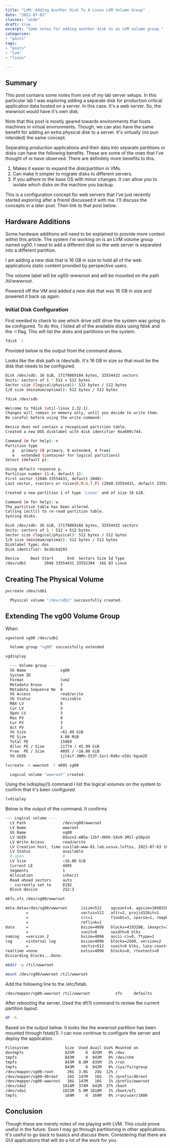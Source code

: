 ```yaml
---
title: "LVM: Adding Another Disk To A Linux LVM Volume Group"
date: "2022-07-03"
classes: "wide"
draft: true
excerpt: "Some notes for adding another disk to an LVM volume group."
categories:
- "posts"
tags:
- "posts"
- "lvm"
- "linux"

---
```


## Summary

This post contains some notes from one of my lab server setups. In this
particular lab I was exploring adding a separate disk for production
critical application data hosted on a server. In this case. It's a web
server. So, the wwwroot would have it's own disk.

Note that this post is mostly geared towards environments that hosts
machines in virtual environments. Though, we can also have the same
benefit for adding an extra physical disk to a server. It's virtually
(no pun intended) the same concept.

Separating production applications and their data into separate
partitions or disks can have the following benefits. These are some of
the ones that I've thought of or have observed. There are definitely
more benefits to this.

1. Makes it easier to expand the disk/partition in VMs.
2. Can make it simpler to migrate disks to different servers.
3. If you adhere to the base OS with minor changes. It can allow you to
   isolate which disks on the machine you backup.

This is a configuration concept for web servers that I've just recently
started exploring after a friend discussed it with me. I'll discuss the
concepts in a later post. Then link to that post below.

## Hardware Additions

Some hardware additions will need to be explained to provide more
context within this article. The system I'm working on is an LVM volume
group named vg00. I need to add a different disk so the web server is
separated into a different partition.

I am adding a new disk that is 16 GB in size to hold all of the web
applications static content provided by perspective users.

The volume label will be vg00-wwwroot and will be mounted on the
path /til/wwwroot.

Powered off the VM and added a new disk that was 16 GB in size and
powered it back up again.

### Initial Disk Configuration

First needed to check to see which drive sdX drive the system was going
to be configured. To do this, I listed all of the available disks using
fdisk and the -l flag. This will list the disks and partitions on the
system.

```sh
fdisk -l
```

Provided below is the output from the command above.

Looks like the disk path is /dev/sdb. It's 16 GB in size so that must be
the disk that needs to be configured.

```sh
Disk /dev/sdb: 16 GiB, 17179869184 bytes, 33554432 sectors
Units: sectors of 1 * 512 = 512 bytes
Sector size (logical/physical): 512 bytes / 512 bytes
I/O size (minimum/optimal): 512 bytes / 512 bytes
```



```sh
fdisk /dev/sdb
```

```sh
Welcome to fdisk (util-linux 2.32.1).
Changes will remain in memory only, until you decide to write them.
Be careful before using the write command.

Device does not contain a recognized partition table.
Created a new DOS disklabel with disk identifier 0xa609c744.

Command (m for help): n
Partition type
   p   primary (0 primary, 0 extended, 4 free)
   e   extended (container for logical partitions)
Select (default p): 

Using default response p.
Partition number (1-4, default 1): 
First sector (2048-33554431, default 2048): 
Last sector, +sectors or +size{K,M,G,T,P} (2048-33554431, default 33554431): 

Created a new partition 1 of type 'Linux' and of size 16 GiB.

Command (m for help): w
The partition table has been altered.
Calling ioctl() to re-read partition table.
Syncing disks.
```

```sh
Disk /dev/sdb: 16 GiB, 17179869184 bytes, 33554432 sectors
Units: sectors of 1 * 512 = 512 bytes
Sector size (logical/physical): 512 bytes / 512 bytes
I/O size (minimum/optimal): 512 bytes / 512 bytes
Disklabel type: dos
Disk identifier: 0x36cbd293

Device     Boot Start      End  Sectors Size Id Type
/dev/sdb1        2048 33554431 33552384  16G 83 Linux
```

## Creating The Physical Volume

```sh
pvcreate /dev/sdb1
```
```sh
  Physical volume "/dev/sdb1" successfully created.
```

## Extending The vg00 Volume Group

When 

```sh
vgextend vg00 /dev/sdb1
```
```sh
  Volume group "vg00" successfully extended
```

```sh
vgdisplay
```


```sh
  --- Volume group ---
  VG Name               vg00
  System ID             
  Format                lvm2
  Metadata Areas        3
  Metadata Sequence No  8
  VG Access             read/write
  VG Status             resizable
  MAX LV                0
  Cur LV                3
  Open LV               3
  Max PV                0
  Cur PV                3
  Act PV                3
  VG Size               <61.99 GiB
  PE Size               4.00 MiB
  Total PE              15869
  Alloc PE / Size       11774 / 45.99 GiB
  Free  PE / Size       4095 / <16.00 GiB
  VG UUID               1jl4if-3NMn-I53T-Iori-Rdbv-e5Oi-hgum2E
```

```sh
lvcreate -n wwwroot -l 4095 vg00
```
```sh
  Logical volume "wwwroot" created.
```

Using the lvdisplay(1) command I list the logical volumes on the system
to confirm that it's been configured.

```sh
lvdisplay
```

Below is the output of the command. It confirms 

```sh
--- Logical volume ---
  LV Path                /dev/vg00/wwwroot
  LV Name                wwwroot
  VG Name                vg00
  LV UUID                Oduzn2-mB5e-12bf-XKHt-SXo9-3M1l-pS6piH
  LV Write Access        read/write
  LV Creation host, time sux1lab-www-01.lab.ussux.loftus, 2022-07-03 16:07:58 -0500
  LV Status              available
  # open                 0
  LV Size                <16.00 GiB
  Current LE             4095
  Segments               1
  Allocation             inherit
  Read ahead sectors     auto
  - currently set to     8192
  Block device           252:3
```

```sh
mkfs.xfs /dev/vg00/wwwroot
```
```sh
meta-data=/dev/vg00/wwwroot      isize=512    agcount=4, agsize=1048320 blks
         =                       sectsz=512   attr=2, projid32bit=1
         =                       crc=1        finobt=1, sparse=1, rmapbt=0
         =                       reflink=1
data     =                       bsize=4096   blocks=4193280, imaxpct=25
         =                       sunit=0      swidth=0 blks
naming   =version 2              bsize=4096   ascii-ci=0, ftype=1
log      =internal log           bsize=4096   blocks=2560, version=2
         =                       sectsz=512   sunit=0 blks, lazy-count=1
realtime =none                   extsz=4096   blocks=0, rtextents=0
Discarding blocks...Done.

```

```sh
mkdir -p /til/wwwroot
```

```sh
mount /dev/vg00/wwwroot /til/wwwroot
```

Add the following line to the /etc/fstab.

```sh
/dev/mapper/vg00-wwwroot /til/wwwroot           xfs     defaults        0 0
```

After rebooting the server. Used the df(1) command to review the current
partition layout.

```sh
df -h
```

Based on the output below. It looks like the wwwroot partition has been
mounted through fstab(1). I can now continue to configure the server and
deploy the application.

```sh
Filesystem                Size  Used Avail Use% Mounted on
devtmpfs                  825M     0  825M   0% /dev
tmpfs                     843M     0  843M   0% /dev/shm
tmpfs                     843M  8.6M  835M   2% /run
tmpfs                     843M     0  843M   0% /sys/fs/cgroup
/dev/mapper/vg00-root      26G  3.0G   24G  12% /
/dev/mapper/vg00-dbroot    16G  147M   16G   1% /prefix/dbroot
/dev/mapper/vg00-wwwroot   16G  147M   16G   1% /prefix/wwwroot
/dev/sda2                1014M  374M  641M  37% /boot
/dev/sda1                1022M  5.0M 1018M   1% /boot/efi
tmpfs                     169M     0  169M   0% /run/user/1000
```

## Conclusion

Though these are merely notes of me playing with LVM. This could prove
useful in the future. Soon I may go through partitioning in other
applications. It's useful to go back to basics and discuss them.
Considering that there are GUI applications that will do a lot of the
work for you.

